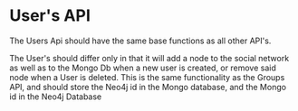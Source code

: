 # User's API

The Users Api should have the same base functions as all other API's. 

The User's should differ only in that it will add a node to the social network as well as to the Mongo Db when a new user is created, or remove said node when a User is deleted. This is the same functionality as the Groups API, and should store the Neo4j id in the Mongo database, and the Mongo id in the Neo4j Database

